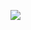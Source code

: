 [![](https://mermaid.ink/img/pako:eNqlVm1P2zAQ_iuRJb4FRAsJTb5NaofQGCBA2jRVikxyaSxiO3McoGv732fnrU6Tdp3op_TuufNzz_kuWaGQR4B8BGJK8EJgOmeW-hU5CGtVPetfytmiNAYksh6-bR25FES5GKawNcYpx9J6wSlmYW3ezFn1EHJlE9JMTpi0jklbGyPIQ0EySTgbzh3kYQJRkcI_DtGmJkS5vhquCEuwBKiC37A-KMBvmKT4JYUAyx1Yk6JxtHRywPI_KDSsFZcuQOcJWEFfQPTEyCWWRW7NUUvQrnlDZFs8DIuMQDRHAxkzQXrdMUo-gnlzIQ4rJ_eTzoBFymBrDWIiqOYc6kuTplvSQ-QCIoEewbAT0iXa6rDPPqRPhpcUmPzcyaVEdaaOPNXcYMoL1hetCaAgEx4dpSnNUpBa01jdjQFB6wkNEpJLLpaf6bgUmOU47HX8YElymYFlcNKP75hI5Qt-F1B0BvhWr6DhNSH5K7D9ivz4cvN8c3dtWw-P99ePs6cn25re381sa_bz4eZxNjWn45aHOJ2qip4JBUvpDQKiTkU7iI-MNIi5weHkZN9sd7RTsM5qNX07zVLQUpOgrLZRRlkH2mVYqxgjde3rS1c7ynaSPC-Muk1XWXF3tJW7R9Nar09P-arD2VfNKDPnWvImonzX1Ghz_2g0xa8V2Hx11NjettcBCd6Fb_06br2q1rLG8jgG0cLNo_tsqoWjo1RaiQlr48p0hwJIrmZX0ebxgaOaxdIGqI69E5k0IaZIu2Prl1MvYi5oy6oT0J0pDRewUMF19chGFARVR6oPgfJezZFMQL16kcZGEOMilRq5UVBcSP60ZCHypSjARoIXiwT5MU5z9a_I9CWpvyVaa4bZL85pEwIRUcS_V18e5QdICUH-Cn0g_3TkTM7GjnfpuSPHc8cjx7XREvmjsXPmjCeuc37heucTd7Sx0Z8y6_nZZOJ5rjO-uPKuLseu427-AvtnwJ4?type=png)](https://mermaid.live/edit#pako:eNqlVm1P2zAQ_iuRJb4FRAsJTb5NaofQGCBA2jRVikxyaSxiO3McoGv732fnrU6Tdp3op_TuufNzz_kuWaGQR4B8BGJK8EJgOmeW-hU5CGtVPetfytmiNAYksh6-bR25FES5GKawNcYpx9J6wSlmYW3ezFn1EHJlE9JMTpi0jklbGyPIQ0EySTgbzh3kYQJRkcI_DtGmJkS5vhquCEuwBKiC37A-KMBvmKT4JYUAyx1Yk6JxtHRywPI_KDSsFZcuQOcJWEFfQPTEyCWWRW7NUUvQrnlDZFs8DIuMQDRHAxkzQXrdMUo-gnlzIQ4rJ_eTzoBFymBrDWIiqOYc6kuTplvSQ-QCIoEewbAT0iXa6rDPPqRPhpcUmPzcyaVEdaaOPNXcYMoL1hetCaAgEx4dpSnNUpBa01jdjQFB6wkNEpJLLpaf6bgUmOU47HX8YElymYFlcNKP75hI5Qt-F1B0BvhWr6DhNSH5K7D9ivz4cvN8c3dtWw-P99ePs6cn25re381sa_bz4eZxNjWn45aHOJ2qip4JBUvpDQKiTkU7iI-MNIi5weHkZN9sd7RTsM5qNX07zVLQUpOgrLZRRlkH2mVYqxgjde3rS1c7ynaSPC-Muk1XWXF3tJW7R9Nar09P-arD2VfNKDPnWvImonzX1Ghz_2g0xa8V2Hx11NjettcBCd6Fb_06br2q1rLG8jgG0cLNo_tsqoWjo1RaiQlr48p0hwJIrmZX0ebxgaOaxdIGqI69E5k0IaZIu2Prl1MvYi5oy6oT0J0pDRewUMF19chGFARVR6oPgfJezZFMQL16kcZGEOMilRq5UVBcSP60ZCHypSjARoIXiwT5MU5z9a_I9CWpvyVaa4bZL85pEwIRUcS_V18e5QdICUH-Cn0g_3TkTM7GjnfpuSPHc8cjx7XREvmjsXPmjCeuc37heucTd7Sx0Z8y6_nZZOJ5rjO-uPKuLseu427-AvtnwJ4)
